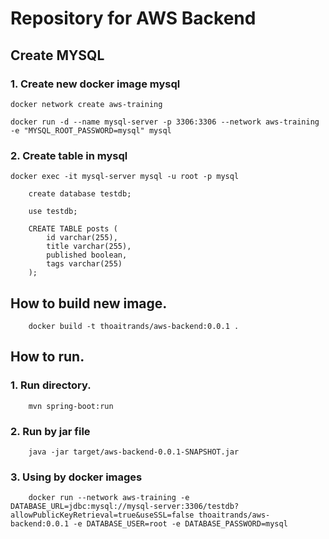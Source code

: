 # Repository for AWS Backend

## Create MYSQL

### 1. Create new docker image mysql

```
docker network create aws-training
```
```
docker run -d --name mysql-server -p 3306:3306 --network aws-training -e "MYSQL_ROOT_PASSWORD=mysql" mysql
```

### 2. Create table in mysql
`docker exec -it mysql-server mysql -u root -p mysql`

```
    create database testdb;

    use testdb;

    CREATE TABLE posts (
        id varchar(255),
        title varchar(255),
        published boolean,
        tags varchar(255)
    );
```

## How to build new image.
```
    docker build -t thoaitrands/aws-backend:0.0.1 .
```

## How to run.
### 1. Run directory.
```
    mvn spring-boot:run
```

### 2. Run by jar file
```
    java -jar target/aws-backend-0.0.1-SNAPSHOT.jar
```

### 3. Using by docker images
```
    docker run --network aws-training -e DATABASE_URL=jdbc:mysql://mysql-server:3306/testdb?allowPublicKeyRetrieval=true&useSSL=false thoaitrands/aws-backend:0.0.1 -e DATABASE_USER=root -e DATABASE_PASSWORD=mysql
```



